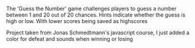 The 'Guess the Number' game challenges players to guess a number between 1 and 20 out of 20 chances. Hints indicate whether the guess is high or low. With lower scores being saved as highscores

Project taken from Jonas Schmedtmann's javascript course, I just added a color for defeat and sounds when winning or losing
